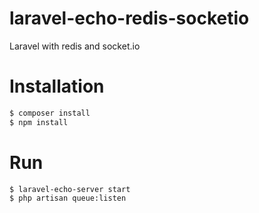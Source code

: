 # laravel-echo-redis-socketio
Laravel with redis and socket.io
# Installation
```bash
$ composer install
$ npm install
```
# Run
```bash
$ laravel-echo-server start
$ php artisan queue:listen
```
